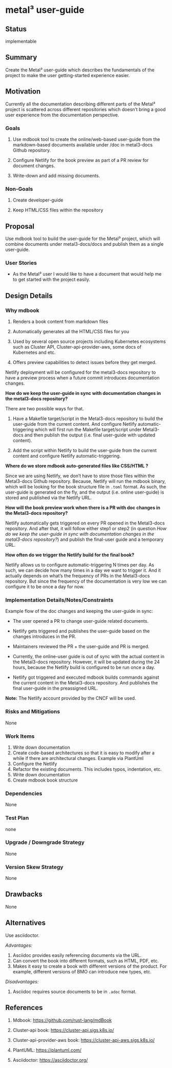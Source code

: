 <!--
This work is licensed under a Creative Commons Attribution 3.0
Unported License.

http://creativecommons.org/licenses/by/3.0/legalcode
-->

# metal³ user-guide

## Status

implementable

## Summary

Create the Metal³ user-guide which describes the fundamentals of
the project to make the user getting-started experience easier.

## Motivation

Currently all the documentation describing different parts
of the Metal³ project is scattered across different repositories
which doesn’t bring a good user experience from the documentation
perspective.

### Goals

1. Use mdbook tool to create the online/web-based user-guide from
    the markdown-based documents available under /doc in metal3-docs Github repository.

2. Configure Netlify for the book preview as part of a PR review for document changes.

3. Write-down and add missing documents.

### Non-Goals

1. Create developer-guide

2. Keep HTML/CSS files within the repository

## Proposal

Use mdbook tool to build the user-guide for the Metal³ project, which
will combine documents under metal3-docs/docs and publish them as a single user-guide.

### User Stories

* As the Metal³ user I would like to have a document that would help me to
   get started with the project easily.

## Design Details

### Why mdbook

1. Renders a book content from markdown files

2. Automatically generates all the HTML/CSS files for you

3. Used by several open source projects including Kubernetes ecosystems such as
    Cluster API, Cluster-api-provider-aws, some docs of Kubernetes
    and etc.

4. Offers preview capabilities to detect issues before they get merged.

Netlify deployment will be configured for the metal3-docs repository to have a
preview process when a future commit introduces documentation changes.

**How do we keep the user-guide in sync with documentation changes in the
    metal3-docs repository?**

There are two possible ways for that.

1. Have a Makefile target/script in the Metal3-docs repository to build the user-guide
    from the current content. And configure Netlify automatic-triggering which will
    first run the Makefile target/script under Metal3-docs and then publish the output
    (i.e. final user-guide with updated content).

2. Add the script within Netlify to build the user-guide from the current content
    and configure Netlify automatic-triggering.

**Where do we store mdbook auto-generated files like CSS/HTML ?**

Since we are using Netlify, we don’t have to store those files within the Metal3-docs
Github repository. Because, Netlify will run the mdbook binary, which will be looking
for the book structure file in `.toml` format. As such, the user-guide is generated
on the fly, and the output (i.e. online user-guide) is stored and published via
the Netlify URL.

**How will the book preview work when there is a PR with doc changes in the
    Metal3-docs repository?**

Netlify automatically gets triggered on every PR opened in the Metal3-docs repository.
And after that, it will follow either step1 or step2 (in question *How do we keep
the user-guide in sync with documentation changes in the metal3-docs repository?*)
and publish the final-user guide and a temporary URL.

**How often do we trigger the Netlify build for the final book?**

Netlify allows us to configure automatic-triggering N times per day. As such,
we can decide how many times in a day we want to trigger it. And it actually
depends on what’s the frequency of PRs in the Metal3-docs repository. But since
the frequency of the documentation is very low we can configure it to be once a
day for now.

### Implementation Details/Notes/Constraints

Example flow of the doc changes and keeping the user-guide in sync:

* The user opened a PR to change user-guide related documents.

* Netlify gets triggered and publishes the user-guide based on the changes introduces
    in the PR.

* Maintainers reviewed the PR + the user-guide and PR is merged.

* Currently, the online-user guide is out of sync with the actual content in the
    Metal3-docs repository. However, it will be updated during the 24 hours, because
    the Netlify build is configured to be run once a day.

* Netlify got triggered and executed mdbook builds commands against the current
    content in the Metal3-docs repository. And publishes the final user-guide
    in the preassigned URL.

**Note:** The Netlify account provided by the CNCF will be used.

### Risks and Mitigations

None

### Work Items

1. Write down documentation
2. Create code-based architectures so that it is easy to modify after a while if
    there are architectural changes. Example via PlantUml
3. Configure the Netlify
4. Refactor the existing documents. This includes typos, indentation, etc.
5. Write down documentation
6. Create mdbook book structure

### Dependencies

None

### Test Plan

none

### Upgrade / Downgrade Strategy

None

### Version Skew Strategy

None

## Drawbacks

None

## Alternatives

Use asciidoctor.

*Advantages:*

1. Asciidoc provides easily referencing documents via the URL.
2. Can convert the book into different formats, such as HTML, PDF, etc.
3. Makes it easy to create a book with different versions of the product. For example,
    different versions of BMO can introduce new types, etc.

*Disadvantages:*

1. Asciidoc requires source documents to be in `.adoc` format.

## References

1. Mdbook: <https://github.com/rust-lang/mdBook>

2. Cluster-api book: <https://cluster-api.sigs.k8s.io/>

3. Cluster-api-provider-aws book: <https://cluster-api-aws.sigs.k8s.io/>

4. PlantUML: <https://plantuml.com/>

5. Asciidoctor: <https://asciidoctor.org/>
